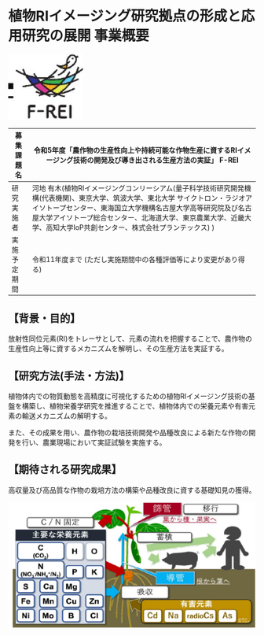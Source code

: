 # 植物RIイメージング研究拠点の形成と応用研究の展開 事業概要

![](_page_0_Picture_1.jpeg)

| 募集課題名 | 令和5年度「農作物の生産性向上や持続可能な作物生産に資するRIイメージング技術の開発及び導き出される生産方法の実証」 F-REI |
| --- | --- |
| 研究実施者 | 河地 有木(植物RIイメージングコンリーシアム(量子科学技術研究開発機構(代表機関)、東京大学、筑波大学、東北大学 サイクトロン・ラジオアイソトープセンター、東海国立大学機構名古屋大学高等研究院及び名古屋大学アイソトープ総合センター、北海道大学、東京農業大学、近畿大学、高知大学IoP共創センター、株式会社プランテックス) ) |
| 実施予定期間 | 令和11年度まで (ただし実施期間中の各種評価等により変更があり得る) |

## 【背景・目的】

放射性同位元素(RI)をトレーサとして、元素の流れを把握することで、農作物の生産性向上等に資するメカニズムを解明し、その生産方法を実証する。

## 【研究方法(手法・方法)】

植物体内での物質動態を高精度に可視化するための植物RIイメージング技術の基盤を構築し、植物栄養学研究を推進することで、植物体内での栄養元素や有害元素の輸送メカニズムの解明する。

また、その成果を用い、農作物の栽培技術開発や品種改良による新たな作物の開発を行い、農業現場において実証試験を実施する。

## 【期待される研究成果】

高収量及び高品質な作物の栽培方法の構築や品種改良に資する基礎知見の獲得。

![](_page_0_Figure_10.jpeg)
